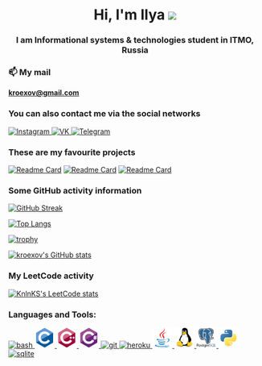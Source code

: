 <h1 align="center">Hi, I'm Ilya
<img src="https://github.com/blackcater/blackcater/raw/main/images/Hi.gif" height="32"/></h1>
<h3 align="center">I am Informational systems & technologies student in ITMO, Russia</h3>

### 📫 My mail
**kroexov@gmail.com**

### You can also contact me via the social networks

<a href="https://instagram.com/kroexov">
   <img top="0" src="https://img.shields.io/badge/instagram-%23E4405F.svg?style=for-the-badge&logo=Instagram&logoColor=white" alt="Instagram" target="_blank" margin-left="10px">
</a>
<a href="https://vk.com/kroexov">
   <img top="0" src="https://img.shields.io/badge/VK-%231572B6.svg?style=for-the-badge&logo=Vk&logoColor=white" alt="VK" target="_blank" margin-left="10px">
</a>
<a href="https://t.me/kroexov">
   <img top="0" src="https://img.shields.io/badge/telegram-%2320232a.svg?style=for-the-badge&logo=Telegram&logoColor=white" alt="Telegram" target="_blank" margin-left="10px">
</a>


<h3 align="left">These are my favourite projects</h3>

[![Readme Card](https://github-readme-stats.vercel.app/api/pin/?username=kroexov&repo=2022-1semester-OOPLabs)](https://github.com/kroexov/2022-1semester-OOPLabs)
[![Readme Card](https://github-readme-stats.vercel.app/api/pin/?username=kroexov&repo=deadlines-bot-M32031)](https://github.com/kroexov/deadlines-bot-M32031)
[![Readme Card](https://github-readme-stats.vercel.app/api/pin/?username=kroexov&repo=IS-PROG-2020-2-semester)](https://github.com/kroexov/IS-PROG-2020-2-semester)
<!--[![Readme Card](https://github-readme-stats.vercel.app/api/pin/?username=kroexov&repo=2022-1semester-OOPLabs)](https://github.com/kroexov/2022-1semester-OOPLabs)-->

<h3 align="left">Some GitHub activity information</h3>

[![GitHub Streak](https://github-readme-streak-stats.herokuapp.com/?user=kroexov)](https://git.io/streak-stats)

[![Top Langs](https://github-readme-stats.vercel.app/api/top-langs/?username=kroexov)](https://github.com/kroexov/github-readme-stats)

[![trophy](https://github-profile-trophy.vercel.app/?username=kroexov)](https://github.com/kroexov/github-profile-trophy)

[![kroexov's GitHub stats](https://github-readme-stats.vercel.app/api?username=kroexov)](https://github.com/kroexov/github-readme-stats)

<h3 align="left">My LeetCode activity</h3>

[![KnlnKS's LeetCode stats](https://leetcode-stats-six.vercel.app/api?username=kroexov&theme=dark)](https://github.com/kroexov/leetcode-stats)

<h3 align="left">Languages and Tools:</h3>
<p align="left"> <a href="https://www.gnu.org/software/bash/" target="_blank" rel="noreferrer"> <img src="https://www.vectorlogo.zone/logos/gnu_bash/gnu_bash-icon.svg" alt="bash" width="40" height="40"/> </a> <a href="https://www.cprogramming.com/" target="_blank" rel="noreferrer"> <img src="https://raw.githubusercontent.com/devicons/devicon/master/icons/c/c-original.svg" alt="c" width="40" height="40"/> </a> <a href="https://www.w3schools.com/cpp/" target="_blank" rel="noreferrer"> <img src="https://raw.githubusercontent.com/devicons/devicon/master/icons/cplusplus/cplusplus-original.svg" alt="cplusplus" width="40" height="40"/> </a> <a href="https://www.w3schools.com/cs/" target="_blank" rel="noreferrer"> <img src="https://raw.githubusercontent.com/devicons/devicon/master/icons/csharp/csharp-original.svg" alt="csharp" width="40" height="40"/> </a> <a href="https://git-scm.com/" target="_blank" rel="noreferrer"> <img src="https://www.vectorlogo.zone/logos/git-scm/git-scm-icon.svg" alt="git" width="40" height="40"/> </a> <a href="https://heroku.com" target="_blank" rel="noreferrer"> <img src="https://www.vectorlogo.zone/logos/heroku/heroku-icon.svg" alt="heroku" width="40" height="40"/> </a> <a href="https://www.java.com" target="_blank" rel="noreferrer"> <img src="https://raw.githubusercontent.com/devicons/devicon/master/icons/java/java-original.svg" alt="java" width="40" height="40"/> </a> <a href="https://www.linux.org/" target="_blank" rel="noreferrer"> <img src="https://raw.githubusercontent.com/devicons/devicon/master/icons/linux/linux-original.svg" alt="linux" width="40" height="40"/> </a> <a href="https://www.postgresql.org" target="_blank" rel="noreferrer"> <img src="https://raw.githubusercontent.com/devicons/devicon/master/icons/postgresql/postgresql-original-wordmark.svg" alt="postgresql" width="40" height="40"/> </a> <a href="https://www.python.org" target="_blank" rel="noreferrer"> <img src="https://raw.githubusercontent.com/devicons/devicon/master/icons/python/python-original.svg" alt="python" width="40" height="40"/> </a> <a href="https://www.sqlite.org/" target="_blank" rel="noreferrer"> <img src="https://www.vectorlogo.zone/logos/sqlite/sqlite-icon.svg" alt="sqlite" width="40" height="40"/> </a> </p>

<!--My instagram btw...
<p align="left">
<a href="https://instagram.com/kroexov" target="blank"><img align="center" src="https://raw.githubusercontent.com/rahuldkjain/github-profile-readme-generator/master/src/images/icons/Social/instagram.svg" alt="kroexov" height="30" width="40" /></a>
</p>-->
